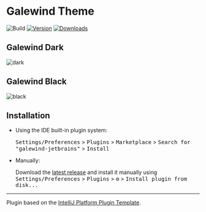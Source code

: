# Galewind Theme

![Build](https://github.com/blai30/galewind-jetbrains/workflows/Build/badge.svg)
[![Version](https://img.shields.io/jetbrains/plugin/v/PLUGIN_ID.svg)](https://plugins.jetbrains.com/plugin/PLUGIN_ID)
[![Downloads](https://img.shields.io/jetbrains/plugin/d/PLUGIN_ID.svg)](https://plugins.jetbrains.com/plugin/PLUGIN_ID)

## Galewind Dark

<img src="https://github.com/blai30/galewind-jetbrains/blob/main/screenshot_dark.png?raw=true" alt="dark">

## Galewind Black

<img src="https://github.com/blai30/galewind-jetbrains/blob/main/screenshot_black.png?raw=true" alt="black">

## Installation

- Using the IDE built-in plugin system:
  
  <kbd>Settings/Preferences</kbd> > <kbd>Plugins</kbd> > <kbd>Marketplace</kbd> > <kbd>Search for "galewind-jetbrains"</kbd> >
  <kbd>Install</kbd>
  
- Manually:

  Download the [latest release](https://github.com/blai30/galewind-jetbrains/releases/latest) and install it manually using
  <kbd>Settings/Preferences</kbd> > <kbd>Plugins</kbd> > <kbd>⚙️</kbd> > <kbd>Install plugin from disk...</kbd>


---
Plugin based on the [IntelliJ Platform Plugin Template][template].

[template]: https://github.com/JetBrains/intellij-platform-plugin-template
[docs:plugin-description]: https://plugins.jetbrains.com/docs/intellij/plugin-user-experience.html#plugin-description-and-presentation
